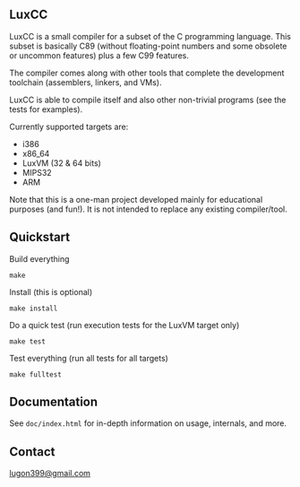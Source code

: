 ## LuxCC

LuxCC is a small compiler for a subset of the C programming language. This subset is basically C89 (without floating-point numbers and some obsolete or uncommon features) plus a few C99 features.

The compiler comes along with other tools that complete the development toolchain (assemblers, linkers, and VMs).

LuxCC is able to compile itself and also other non-trivial programs (see the tests for examples).

Currently supported targets are:

* i386
* x86_64
* LuxVM (32 & 64 bits)
* MIPS32
* ARM

Note that this is a one-man project developed mainly for educational purposes (and fun!). It is not intended to replace any existing compiler/tool.

## Quickstart

Build everything

    make

Install (this is optional)

    make install

Do a quick test (run execution tests for the LuxVM target only)

    make test

Test everything (run all tests for all targets)

    make fulltest

## Documentation

See `doc/index.html` for in-depth information on usage, internals, and more.

## Contact

<lugon399@gmail.com>
